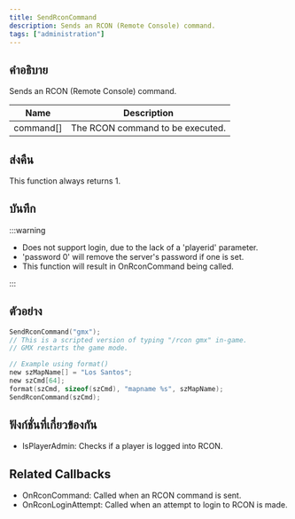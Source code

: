 ```yaml
---
title: SendRconCommand
description: Sends an RCON (Remote Console) command.
tags: ["administration"]
---
```


## คำอธิบาย

Sends an RCON (Remote Console) command.

| Name      | Description                      |
| --------- | -------------------------------- |
| command[] | The RCON command to be executed. |

## ส่งคืน

This function always returns 1.

## บันทึก

:::warning

- Does not support login, due to the lack of a 'playerid' parameter.
- 'password 0' will remove the server's password if one is set.
- This function will result in OnRconCommand being called.

:::

## ตัวอย่าง

```c
SendRconCommand("gmx");
// This is a scripted version of typing "/rcon gmx" in-game.
// GMX restarts the game mode.

// Example using format()
new szMapName[] = "Los Santos";
new szCmd[64];
format(szCmd, sizeof(szCmd), "mapname %s", szMapName);
SendRconCommand(szCmd);
```

## ฟังก์ชั่นที่เกี่ยวข้องกัน

- IsPlayerAdmin: Checks if a player is logged into RCON.

## Related Callbacks

- OnRconCommand: Called when an RCON command is sent.
- OnRconLoginAttempt: Called when an attempt to login to RCON is made.
